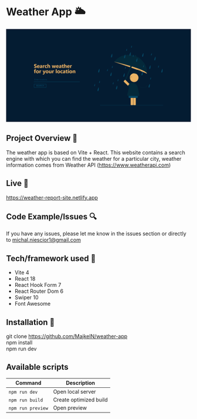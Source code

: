 # Weather App 🌥️

<p align="center">
  <a>
    <img src="./src/assets/screen.png" alt="Home Page">
  </a>
</p>

## Project Overview 🎉

The weather app is based on Vite + React. This website contains a search engine with which you can find the weather for a particular city, weather information comes from Weather API (https://www.weatherapi.com)

## Live 📍

https://weather-report-site.netlify.app

## Code Example/Issues 🔍

If you have any issues, please let me know in the issues section or directly to michal.niescior1@gmail.com

## Tech/framework used 🔧
* Vite 4
* React 18
* React Hook Form 7
* React Router Dom 6
* Swiper 10
* Font Awesome

## Installation 💾

git clone https://github.com/MajkelN/weather-app <br/>
npm install <br/>
npm run dev

## Available scripts

| Command                   | Description                   |
| ------------------------- | ----------------------------- |
| `npm run dev`             | Open local server             |
| `npm run build`           | Create optimized build        |
| `npm run preview`         | Open preview                  |
